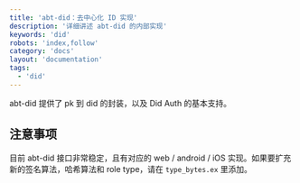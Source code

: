 ```yaml
---
title: 'abt-did：去中心化 ID 实现'
description: '详细讲述 abt-did 的内部实现'
keywords: 'did'
robots: 'index,follow'
category: 'docs'
layout: 'documentation'
tags:
  - 'did'
---
```


abt-did 提供了 pk 到 did 的封装，以及 Did Auth 的基本支持。

## 注意事项

目前 abt-did 接口非常稳定，且有对应的 web / android / iOS 实现。如果要扩充新的签名算法，哈希算法和 role type，请在 `type_bytes.ex` 里添加。

